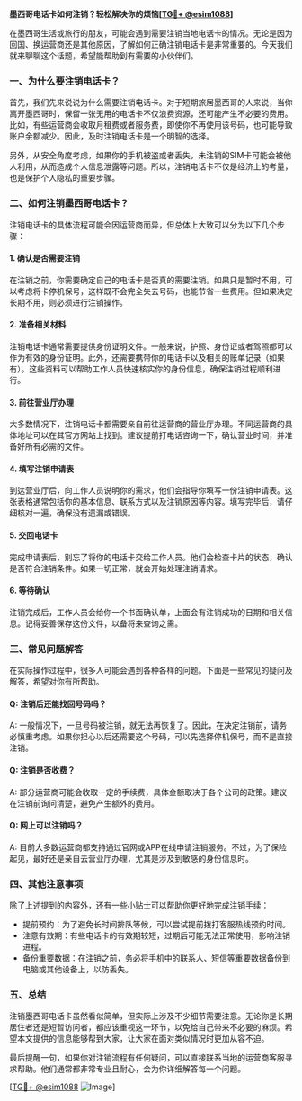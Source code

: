 **墨西哥电话卡如何注销？轻松解决你的烦恼[[TG💪+ @esim1088](https://t.me/s/esim1088)]**

在墨西哥生活或旅行的朋友，可能会遇到需要注销当地电话卡的情况。无论是因为回国、换运营商还是其他原因，了解如何正确注销电话卡是非常重要的。今天我们就来聊聊这个话题，希望能帮助到有需要的小伙伴们。

### 一、为什么要注销电话卡？

首先，我们先来说说为什么需要注销电话卡。对于短期旅居墨西哥的人来说，当你离开墨西哥时，保留一张无用的电话卡不仅浪费资源，还可能产生不必要的费用。比如，有些运营商会收取月租费或者服务费，即使你不再使用该号码，也可能导致账户余额减少。因此，及时注销电话卡是一个明智的选择。

另外，从安全角度考虑，如果你的手机被盗或者丢失，未注销的SIM卡可能会被他人利用，从而造成个人信息泄露等问题。所以，注销电话卡不仅是经济上的考量，也是保护个人隐私的重要步骤。

### 二、如何注销墨西哥电话卡？

注销电话卡的具体流程可能会因运营商而异，但总体上大致可以分为以下几个步骤：

#### 1. **确认是否需要注销**
   在注销之前，你需要确定自己的电话卡是否真的需要注销。如果只是暂时不用，可以考虑将卡停机保号，这样既不会完全失去号码，也能节省一些费用。但如果决定长期不用，则必须进行注销操作。

#### 2. **准备相关材料**
   注销电话卡通常需要提供身份证明文件。一般来说，护照、身份证或者驾照都可以作为有效的身份证明。此外，还需要携带你的电话卡以及相关的账单记录（如果有）。这些资料可以帮助工作人员快速核实你的身份信息，确保注销过程顺利进行。

#### 3. **前往营业厅办理**
   大多数情况下，注销电话卡都需要亲自前往运营商的营业厅办理。不同运营商的具体地址可以在其官方网站上找到。建议提前打电话咨询一下，确认营业时间，并准备好所有必需的文件。

#### 4. **填写注销申请表**
   到达营业厅后，向工作人员说明你的需求，他们会指导你填写一份注销申请表。这张表格通常包括你的基本信息、联系方式以及注销原因等内容。填写完毕后，请仔细核对一遍，确保没有遗漏或错误。

#### 5. **交回电话卡**
   完成申请表后，别忘了将你的电话卡交给工作人员。他们会检查卡片的状态，确认是否符合注销条件。如果一切正常，就会开始处理注销请求。

#### 6. **等待确认**
   注销完成后，工作人员会给你一个书面确认单，上面会有注销成功的日期和相关信息。记得妥善保存这份文件，以备将来查询之需。

### 三、常见问题解答

在实际操作过程中，很多人可能会遇到各种各样的问题。下面是一些常见的疑问及解答，希望对你有所帮助。

#### Q: 注销后还能找回号码吗？
A: 一般情况下，一旦号码被注销，就无法再恢复了。因此，在决定注销前，请务必慎重考虑。如果你担心以后还需要这个号码，可以先选择停机保号，而不是直接注销。

#### Q: 注销是否收费？
A: 部分运营商可能会收取一定的手续费，具体金额取决于各个公司的政策。建议在注销前询问清楚，避免产生额外的费用。

#### Q: 网上可以注销吗？
A: 目前大多数运营商都支持通过官网或APP在线申请注销服务。不过，为了保险起见，最好还是亲自去营业厅办理，尤其是涉及到敏感的身份信息时。

### 四、其他注意事项

除了上述提到的内容外，还有一些小贴士可以帮助你更好地完成注销手续：

- 提前预约：为了避免长时间排队等候，可以尝试提前拨打客服热线预约时间。
- 注意有效期：有些电话卡的有效期较短，过期后可能无法正常使用，影响注销进程。
- 备份重要数据：在注销之前，务必将手机中的联系人、短信等重要数据备份到电脑或其他设备上，以防丢失。

### 五、总结

注销墨西哥电话卡虽然看似简单，但实际上涉及不少细节需要注意。无论你是长期居住者还是短暂访问者，都应该重视这一环节，以免给自己带来不必要的麻烦。希望本文提供的信息能够帮到大家，让大家在面对类似情况时更加从容不迫。

最后提醒一句，如果你对注销流程有任何疑问，可以直接联系当地的运营商客服寻求帮助。他们通常都非常专业且耐心，会为你详细解答每一个问题。

[[TG💪+ @esim1088](https://t.me/s/esim1088) ![Image](https://i.postimg.cc/4NQfJmqS/Snipaste-2025-05-13-00-14-12.png)]
